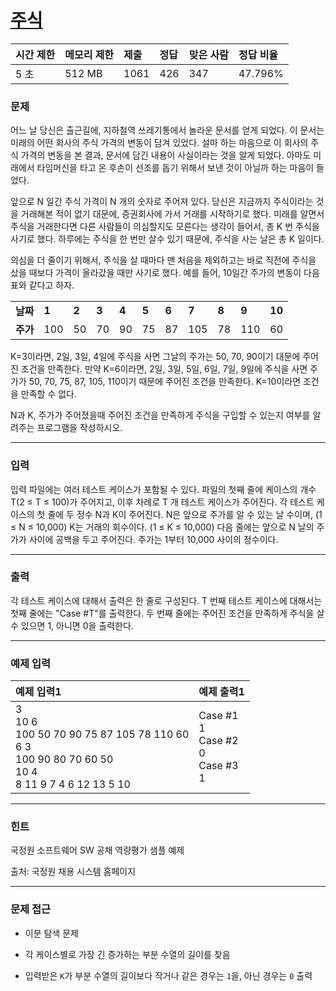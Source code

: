 # [주식](https://www.acmicpc.net/problem/12014)

<div align = center>

| 시간 제한 | 메모리 제한 | 제출 | 정답 | 맞은 사람 | 정답 비율 |
| :-------- | :---------- | :--- | :--- | :-------- | :-------- |
| 5 초      | 512 MB      | 1061 | 426  | 347       | 47.796%   |

</div>

### 문제

어느 날 당신은 출근길에, 지하철역 쓰레기통에서 놀라운 문서를 얻게 되었다. 이 문서는 미래의 어떤 회사의 주식 가격의 변동이 담겨 있었다. 설마 하는 마음으로 이 회사의 주식 가격의 변동을 본 결과, 문서에 담긴 내용이 사실이라는 것을 알게 되었다. 아마도 미래에서 타임머신을 타고 온 후손이 선조를 돕기 위해서 보낸 것이 아닐까 하는 마음이 들었다.

앞으로 N 일간 주식 가격이 N 개의 숫자로 주어져 있다. 당신은 지금까지 주식이라는 것을 거래해본 적이 없기 대문에, 증권회사에 가서 거래를 시작하기로 했다. 미래를 알면서 주식을 거래한다면 다른 사람들이 의심할지도 모른다는 생각이 들어서, 총 K 번 주식을 사기로 했다. 하루에는 주식을 한 번만 살수 있기 때문에, 주식을 사는 날은 총 K 일이다.

의심을 더 줄이기 위해서, 주식을 살 때마다 맨 처음을 제외하고는 바로 직전에 주식을 샀을 때보다 가격이 올라갔을 때만 사기로 했다. 예를 들어, 10일간 주가의 변동이 다음 표와 같다고 하자.

<div width="100%">
  <table>
    <tr>
      <td><b>날짜</b></td>
      <td><b>1</b></td>
      <td><b>2</b></td>
      <td><b>3</b></td>
      <td><b>4</b></td>
      <td><b>5</b></td>
      <td><b>6</b></td>
      <td><b>7</b></td>
      <td><b>8</b></td>
      <td><b>9</b></td>
      <td><b>10</b></td>
    </tr>
    <tr>
      <td><b>주가</b></td>
      <td>100</td>
      <td>50</td>
      <td>70</td>
      <td>90</td>
      <td>75</td>
      <td>87</td>
      <td>105</td>
      <td>78</td>
      <td>110</td>
      <td>60</td>
    </tr>
  </table>
</div>

K=3이라면, 2일, 3일, 4일에 주식을 사면 그날의 주가는 50, 70, 90이기 대문에 주어진 조건을 만족한다. 만약 K=6이라면, 2일, 3일, 5일, 6일, 7일, 9일에 주식을 사면 주가가 50, 70, 75, 87, 105, 110이기 때문에 주어진 조건을 만족한다. K=10이라면 조건을 만족할 수 없다.

N과 K, 주가가 주어졌을때 주어진 조건을 만족하게 주식을 구입할 수 있는지 여부를 알려주는 프로그램을 작성하시오.

---

### 입력

입력 파일에는 여러 테스트 케이스가 포함될 수 있다. 파일의 첫째 줄에 케이스의 개수 T(2 ≤ T ≤ 100)가 주어지고, 이후 차례로 T 개 테스트 케이스가 주어진다. 각 테스트 케이스의 첫 줄에 두 정수 N과 K이 주어진다. N은 앞으로 주가를 알 수 있는 날 수이며, (1 ≤ N ≤ 10,000) K는 거래의 회수이다. (1 ≤ K ≤ 10,000) 다음 줄에는 앞으로 N 날의 주가가 사이에 공백을 두고 주어진다. 주가는 1부터 10,000 사이의 정수이다.

---

### 출력

각 테스트 케이스에 대해서 출력은 한 줄로 구성된다. T 번째 테스트 케이스에 대해서는 첫째 줄에는 "Case #T"를 출력한다. 두 번째 줄에는 주어진 조건을 만족하게 주식을 살 수 있으면 1, 아니면 0을 출력한다.

---

### 예제 입력

| 예제 입력1                                                                                                          | 예제 출력1                                        |
| :------------------------------------------------------------------------------------------------------------------ | :------------------------------------------------ |
| 3<br/>10 6<br/>100 50 70 90 75 87 105 78 110 60<br/>6 3<br/>100 90 80 70 60 50<br/>10 4<br/>8 11 9 7 4 6 12 13 5 10 | Case #1<br/>1<br/>Case #2<br/>0<br/>Case #3<br/>1 |

---

### 힌트

국정원 소프트웨어 SW 공채 역량평가 샘플 예제

출처: 국정원 채용 시스템 홈페이지

---

### 문제 접근

  - 이분 탐색 문제

  - 각 케이스별로 가장 긴 증가하는 부분 수열의 길이를 찾음

  - 입력받은 `K`가 부분 수열의 길이보다 작거나 같은 경우는 `1`을, 아닌 경우는 `0` 출력